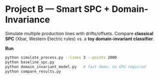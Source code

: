 # Project B — Smart SPC + Domain-Invariance
Simulate multiple production lines with drifts/offsets.
Compare **classical SPC** (Xbar, Western Electric rules) vs. a **toy domain-invariant classifier**.

**Run**
```bash
python simulate_process.py --lines 3 --points 2000
python baseline_spc.py
python domain_invariant_model.py   # fast demo; no GPU required
python compare_results.py
```
